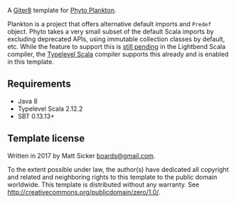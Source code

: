A [Giter8][g8] template for [Phyto Plankton][p].

Plankton is a project that offers alternative default imports and `Predef` object.
Phyto takes a very small subset of the default Scala imports by excluding deprecated
APIs, using immutable collection classes by default, etc. While the feature to support
this is [still pending][pr] in the Lightbend Scala compiler, the [Typelevel Scala][ts]
compiler supports this already and is enabled in this template.

## Requirements
* Java 8
* Typelevel Scala 2.12.2
* SBT 0.13.13+

## Template license
Written in 2017 by Matt Sicker <boards@gmail.com>.

To the extent possible under law, the author(s) have dedicated all copyright and related
and neighboring rights to this template to the public domain worldwide.
This template is distributed without any warranty. See <http://creativecommons.org/publicdomain/zero/1.0/>.

[g8]: http://www.foundweekends.org/giter8/
[p]: https://github.com/stew/plankton
[pr]: https://github.com/scala/scala/pull/5350
[ts]: http://typelevel.org/scala/
